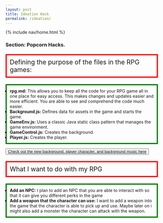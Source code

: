 ```yaml
---
layout: post
title: Ideation Hack
permalink: /ideation/
---
```

{% include nav/home.html %}
### Section: Popcorn Hacks.
<div>
  <p style="border: 4px solid red; font-size: 1.5em; padding: 10px;">Defining the purpose of the files in the RPG games:</p>
</div>
<div>
<ul style="border: 4px solid green; font-size: 1em; padding: 10px;">
  <li><strong>rpg.md:</strong> This allows you to keep all the code for your RPG game all in one place for easy access. This makes changes and updates easier and more efficient. You are able to see and comprehend the code much easier.</li>
  <li><strong>Background.js:</strong> Defines data for assets in the game and starts the game.</li>
  <li><strong>GameEnv.js:</strong> Uses a classic Java static class pattern that manages the game environment.</li>
  <li><strong>GameControl.js:</strong> Creates the background.</li>
  <li><strong>Player.js:</strong> Creates the player.</li>
</ul>
<div>
  <button><a href="https://ariasabzehgar2009.github.io/aria_2009/rpg/">Check out the new background, player character, and background music here</a></button>
</div>
<div>
  <p style="border: 4px solid red; font-size: 1.5em; padding: 10px;">What I want to do with my RPG </p>
</div>
<ul style="border: 4px solid green; font-size: 1em; padding: 10px;">
  <li><strong>Add an NPC:</strong> I plan to add an NPC that you are able to interact with so that it can give you different perks in the game  </li>
<li><strong>Add a weapon that the character can use:</strong> I want to add a weapon into the game that the character is able to pick up and use. Maybe later on i might also add a monster the character can attack with the weapon.   </li>
</ul>